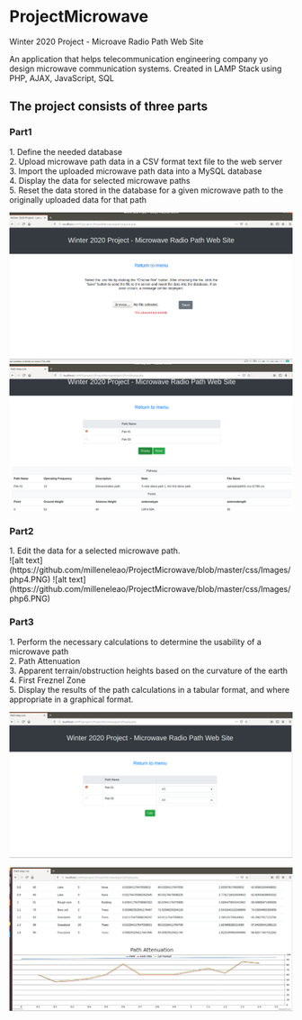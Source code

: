 # ProjectMicrowave
Winter 2020 Project - Microave Radio Path Web Site

An application that helps telecommunication engineering company yo design microwave communication systems. Created in LAMP Stack using PHP, AJAX, JavaScript, SQL

<h2>The project consists of three parts</h2>
<h3>Part1</h3>
1. Define the needed database</br>
2. Upload microwave path data in a CSV format text file to the web server</br>
3. Import the uploaded microwave path data into a MySQL database</br>
4. Display the data for selected microwave paths</br>
5. Reset the data stored in the database for a given microwave path to the originally uploaded data for that path</br>

![alt text](https://github.com/milleneleao/ProjectMicrowave/blob/master/css/Images/php1.PNG)
![alt text](https://github.com/milleneleao/ProjectMicrowave/blob/master/css/Images/php2.PNG)

<h3>Part2</h3>
1. Edit the data for a selected microwave path.</br>
![alt text](https://github.com/milleneleao/ProjectMicrowave/blob/master/css/Images/php4.PNG)
![alt text](https://github.com/milleneleao/ProjectMicrowave/blob/master/css/Images/php6.PNG)

<h3>Part3</h3>
1. Perform the necessary calculations to determine the usability of a microwave path</br>
2. Path Attenuation</br>
3. Apparent terrain/obstruction heights based on the curvature of the earth</br>
4. First Freznel Zone</br>
5. Display the results of the path calculations in a tabular format, and where appropriate in a graphical format.</br>

![alt text](https://github.com/milleneleao/ProjectMicrowave/blob/master/css/Images/php7.PNG)

![alt text](https://github.com/milleneleao/ProjectMicrowave/blob/master/css/Images/php9.PNG)
